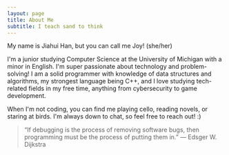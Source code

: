 ```yaml
---
layout: page
title: About Me
subtitle: I teach sand to think
---
```


My name is Jiahui Han, but you can call me Joy! (she/her)

I'm a junior studying Computer Science at the University of Michigan with a minor in English. I'm super passionate about technology and problem-solving! I am a solid programmer with knowledge of data structures and algorithms, my strongest language being C++, and I love studying tech-related fields in my free time, anything from cybersecurity to game development. 

When I'm not coding, you can find me playing cello, reading novels, or staring at birds. I'm always down to chat, so feel free to reach out! :)

> “If debugging is the process of removing software bugs, then programming must be the process of putting them in.” ― Edsger W. Dijkstra
